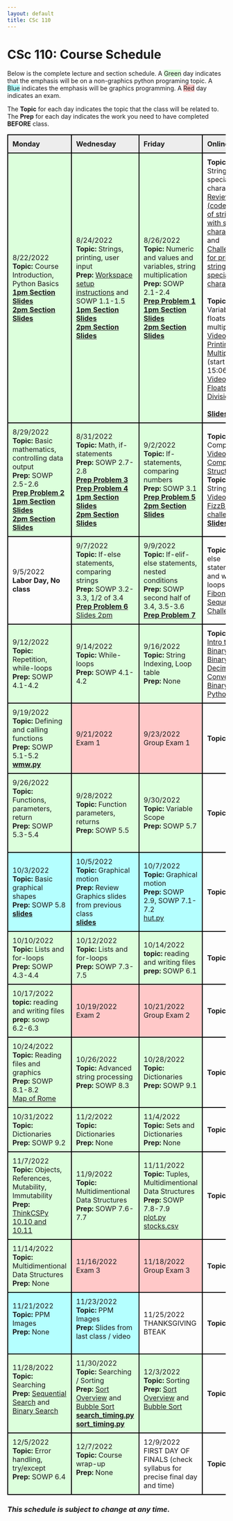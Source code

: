 ```yaml
---
layout: default
title: CSc 110
---
```


<style>
.topic-general {
  background-color: rgb(220, 255, 220);
}
.topic-graphics {
  background-color: rgb(180, 255, 255);
}
.exam {
  background-color: rgb(255, 200, 200);
}
table { 
  border-collapse: collapse; 
}
td {
  border: 2px solid black;
  padding: 10px;
}
</style>

# CSc 110: Course Schedule


Below is the complete lecture and section schedule.
A <span class="topic-general">Green</span> day indicates that the emphasis will be on a non-graphics python programing topic.
A <span class="topic-graphics">Blue</span> indicates the emphasis will be graphics programming.
A <span class="exam">Red</span> day indicates an exam.

The <b>Topic</b> for each day indicates the topic that the class will be related to.
The <b>Prep</b> for each day indicates the work you need to have completed <b>BEFORE</b> class.
 
<table>

<tr>
  <td style="background-color:#ededed;"><b>Monday</b></td>
  <td style="background-color:#ededed;"><b>Wednesday</b></td>
  <td style="background-color:#ededed;"><b>Friday</b></td>
  <td style="background-color:#ededed;"><b>Online</b></td>
</tr>

<tr>
  <td class="topic-general">
    8/22/2022 <br/>
    <b>Topic:</b> Course Introduction, Python Basics <br/>
    <a href="./slides/01-Intro.pdf"><b>1pm Section Slides</b></a> <br/>
    <a href="./slides/01-Intro-AP-2pm.pdf"><b>2pm Section Slides</b></a>
  </td>
  <td class="topic-general">
    8/24/2022 <br/>
    <b>Topic:</b> Strings, printing, user input <br/>
    <b>Prep:</b> <a href="https://docs.google.com/presentation/d/1g-HyrEVuTBycLJvwl0QEepgq1gbjBAGhz8cq49ZA-rA/edit?usp=sharing">Workspace setup instructions</a> and SOWP 1.1-1.5 <br/>
    <a href="./slides/02-Python-basics.pdf"><b>1pm Section Slides</b></a> <br/>
    <a href="./slides/02-Python-basics-AP-2pm.pdf"><b>2pm Section Slides</b></a>
  </td>
  <td class="topic-general">
    8/26/2022 <br/>
    <b>Topic:</b> Numeric and values and variables, string multiplication <br/>
    <b>Prep:</b> SOWP 2.1-2.4 <br/>
    <a href="../preps/01/"><b>Prep Problem 1</b></a> <br/>
    <a href="./slides/03-ints-mul.pdf"><b>1pm Section Slides</b></a> <br/>
    <a href="./slides/03-input-ints-mul-AP-2pm.pdf"><b>2pm Section Slides</b></a>
  </td>
  <td class="">
  <!--
    <b>Topic:</b> Variables, floats, string multiplication <br/>
    <a href="https://youtu.be/1mT9Rdpuz2Q?t=906">Video on Printing and Multiplication</a> (start at 15:06) and <br/>
    <a href="https://youtu.be/UptmTvKq1uM">Video on Floats and Division</a> <br/>
     <br/>
    -->
    <b>Topic:</b> Strings and special characters <br/>
    <a href="https://youtu.be/nTEjPUPT7uI">Review (code along) of strings with special characters</a> and <br/>
    <a href="https://youtu.be/UptmTvKq1uM">Challenge for printing strings with special characters </a> <br/>
    <br/> 
    <b>Topic:</b> Variables, floats, string multiplication <br/>
    <a href="https://youtu.be/1mT9Rdpuz2Q?t=906">Video on Printing and Multiplication</a> (start at 15:06) and <br/>
    <a href="https://youtu.be/UptmTvKq1uM">Video on Floats and Division</a> <br/>
    <br/>
    <a href="./slides/04-multiplication-floats-division.pdf"><b>Slides</b></a> <br/>
  </td>
</tr>

<tr>
  <td class="topic-general">
    8/29/2022 <br/>
    <b>Topic:</b> Basic mathematics, controlling data output <br/>
    <b>Prep:</b> SOWP 2.5-2.6 <br/>
    <a href="../preps/02/"><b>Prep Problem 2</b></a> <br/>
    <a href="./slides/05-math.pdf"><b>1pm Section Slides</b></a> <br/>
    <a href="./slides/04-math-AP.pdf"><b>2pm Section Slides</b></a>
  </td>
  <td class="topic-general">
    8/31/2022 <br/>
    <b>Topic:</b> Math, if-statements<br/>
    <b>Prep:</b> SOWP 2.7-2.8 <br/>
    <a href="../preps/03/"><b>Prep Problem 3</b></a> <br/>
    <a href="../preps/04/"><b>Prep Problem 4</b></a> <br/>
    <a href="./slides/07-if-statements.pdf"><b>1pm Section Slides</b></a> <br/>
    <a href="./slides/05-math-and-if-statements-AP.pdf"><b>2pm Section Slides</b></a> 
  </td>
  <td class="topic-general">
    9/2/2022 <br/>
    <b>Topic:</b> If-statements, comparing numbers <br/>
    <b>Prep:</b> SOWP 3.1 <br/>
    <a href="../preps/05/"><b>Prep Problem 5</b></a> <br/>
    <a href="./slides/06-if-statements-AP.pdf"><b>2pm Section Slides</b></a> 
  </td>
  <td class="">
    <b>Topic:</b> Computers <br/>
    <a href="https://www.youtube.com/watch?v=Y3mU7vtGAOw">Video on Computer Structure</a> <br/>
    <b>Topic:</b> If + Strings <br/>
    <a href="https://youtu.be/LRqbR-Um7yM">Video on FizzBuzz challenge</a> <br/>
    <a href="./slides/06-computer.pdf"><b>Slides</b></a> <br/>
  </td>
</tr>

<tr>
  <td class="">
    9/5/2022 <br/>
    <b>Labor Day, No class</b>
  </td>
  <td class="topic-general">
    9/7/2022 <br/>
    <b>Topic:</b> If-else statements, comparing strings <br/>
    <b>Prep:</b> SOWP 3.2-3.3, 1/2 of 3.4 <br/>
    <a href="../preps/06/"><b>Prep Problem 6</b></a> <br/>
    <a href="slides/07-if-else-elif-AP.pdf">Slides 2pm</a>
  </td>
  <td class="topic-general">
    9/9/2022 <br/>
    <b>Topic:</b> If-elif-else statements, nested conditions <br/>
    <b>Prep:</b> SOWP second half of 3.4, 3.5-3.6 <br/>
    <a href="../preps/07/"><b>Prep Problem 7</b></a> <br/>
  </td>
  <td>
    <b>Topic:</b> If-else statements and while loops
    <a href="https://youtu.be/LqBr7txblDk">Fibonacci Sequence Challenge</a> <br/>
  </td>
</tr>

<tr>
  <td class="topic-general">
    9/12/2022 <br/>
    <b>Topic:</b> Repetition, while-loops <br/>
    <b>Prep:</b> SOWP 4.1-4.2 <br/>
  </td>
  <td class="topic-general">
    9/14/2022 <br/>
    <b>Topic:</b> While-loops <br/>
    <b>Prep:</b> SOWP 4.1-4.2 <br/>
  </td>
  <td class="topic-general">
    9/16/2022 <br/>
    <b>Topic:</b> String Indexing, Loop table <br/>
    <b>Prep:</b> None <br/>
  </td>
  <td>
    <b>Topic:</b> Binary <br/>
    <a href="https://www.youtube.com/watch?v=2KEfk5jS0ZA">Intro to Binary</a> <br/>
    <a href="https://www.youtube.com/watch?v=XDYstX1GOqk">Binary / Decimal Conversion</a> <br/>
    <a href="https://www.youtube.com/watch?v=shQ_rx9WelY">Binary and Python</a> <br/>
  </td>
</tr>

<tr>
  <td class="topic-general">
    9/19/2022 <br/>
    <b>Topic:</b> Defining and calling functions <br/>
    <b>Prep:</b> SOWP 5.1-5.2 <br/>
    <b><a href="./res/wmw.py">wmw.py</a></b> <br/>
  </td>
  <td class="exam">
    9/21/2022 <br/>
    Exam 1 <br/>
  </td>
  <td class="exam">
    9/23/2022 <br/>
    Group Exam 1 <br/>
  </td>
  <td>
    <b>Topic:</b> TBA
  </td>
</tr>

<tr>
  <td class="topic-general">
    9/26/2022 <br/>
    <b>Topic:</b> Functions, parameters, return <br/>
    <b>Prep:</b> SOWP 5.3-5.4 <br/>
     <br/>
  </td>
  <td class="topic-general">
    9/28/2022 <br/>
    <b>Topic:</b> Function parameters, returns <br/>
    <b>Prep:</b> SOWP 5.5 <br/>
    
  </td>
  <td class="topic-general">
    9/30/2022 <br/>
    <b>Topic:</b> Variable Scope <br/>
    <b>Prep:</b> SOWP 5.7 <br/>
    
  </td>
  <td>
    <b>Topic:</b> TBA
  </td>
</tr>

<tr>
  <td class="topic-graphics">
    10/3/2022 <br/>
    <b>Topic:</b> Basic graphical shapes <br/>
    <b>Prep:</b> SOWP 5.8 <br/>
    <b><a href="#">slides</a></b>
  </td>
  <td class="topic-graphics">
    10/5/2022 <br/>
    <b>Topic:</b> Graphical motion <br/>
    <b>Prep:</b> Review Graphics slides from previous class <br/>
    <b><a href="#">slides</a></b>
  </td>
  <td class="topic-graphics">
    10/7/2022 <br/>
    <b>Topic:</b> Graphical motion <br/>
    <b>Prep:</b> SOWP 2.9, SOWP 7.1-7.2 <br/>
    <a href="./res/hut.py">hut.py</a> <br/>
  </td>
  <td>
    <b>Topic:</b> TBA
  </td>
</tr>

<tr>
  <td class="topic-general">
    10/10/2022 <br/>
    <b>Topic:</b> Lists and for-loops <br/>
    <b>Prep:</b> SOWP 4.3-4.4 <br/>
  </td>
  <td class="topic-general">
    10/12/2022 <br/>
    <b>Topic:</b> Lists and for-loops <br/>
    <b>Prep:</b> SOWP 7.3-7.5 <br/>
  </td>
  <td class="topic-general">
    10/14/2022 <br/>
    <b>topic:</b> reading and writing files <br/>
    <b>prep:</b> SOWP 6.1 <br/>
  </td>
  <td>
    <b>Topic:</b> TBA
  </td>
</tr>

<tr>
  <td class="topic-general">
    10/17/2022 <br/>
    <b>topic:</b> reading and writing files <br/>
    <b>prep:</b> sowp 6.2-6.3 <br/>
    
  </td>
  <td class="exam">
    10/19/2022 <br/>
    Exam 2 <br/>
  </td>
  <td class="exam">
    10/21/2022 <br/>
    Group Exam 2 <br/>
  </td>
  <td>
    <b>Topic:</b> TBA
  </td>
</tr>

<tr>
  <td class="topic-general">
    10/24/2022 <br/>
    <b>Topic:</b> Reading files and graphics <br/>
    <b>Prep:</b> SOWP 8.1-8.2 <br/>
    <a href="./res/rome.gif">Map of Rome</a> <br/>
    
  </td>
  <td class="topic-general">
    10/26/2022 <br/>
    <b>Topic:</b> Advanced string processing <br/>
    <b>Prep:</b> SOWP 8.3 <br/>
    
  </td>
  <td class="topic-general">
    10/28/2022 <br/>
    <b>Topic:</b> Dictionaries <br />
    <b>Prep:</b> SOWP 9.1 <br/>
  </td>
  <td>
    <b>Topic:</b> TBA
  </td>
</tr>

<tr>
  <td class="topic-general">
    10/31/2022 <br/>
    <b>Topic:</b> Dictionaries <br/>
    <b>Prep:</b> SOWP 9.2 <br/>
  </td>
  <td class="topic-general">
    11/2/2022 <br/>
    <b>Topic:</b> Dictionaries <br/>
    <b>Prep:</b> None <br/>
  </td>
  <td class="topic-general">
    11/4/2022 <br/>
    <b>Topic:</b> Sets and Dictionaries <br/>
    <b>Prep:</b> None <br/>
  </td>
  <td>
    <b>Topic:</b> TBA
  </td>
</tr>

<tr>
  <td class="topic-general">
    11/7/2022 <br/>
    <b>Topic:</b> Objects, References, Mutability, Immutability <br/>
    <b>Prep:</b> <a href="https://runestone.academy/runestone/books/published/thinkcspy/Lists/ObjectsandReferences.html">ThinkCSPy 10.10 and 10.11</a> <br/>
  </td>
  <td class="topic-general">
    11/9/2022 <br/>
    <b>Topic:</b> Multidimentional Data Structures <br/>
    <b>Prep:</b> SOWP 7.6-7.7 <br/>
  </td>
  <td class="topic-general">
    11/11/2022 <br/>
    <b>Topic:</b> Tuples, Multidimentional Data Structures <br/>
    <b>Prep:</b> SOWP 7.8-7.9 <br/>
    <a href="./res/plot.py">plot.py</a> <br/>
    <a href="./res/stocks.csv">stocks.csv</a> <br/>
  </td>
  <td>
    <b>Topic:</b> TBA
  </td>
</tr>

<tr>
  <td class="topic-general">
    11/14/2022 <br/>
    <b>Topic:</b> Multidimentional Data Structures <br/>
    <b>Prep:</b> None <br/>
  
  </td>
  <td class="exam">
    11/16/2022 <br/>
    Exam 3 <br/>
  </td>
  <td class="exam">
    11/18/2022 <br/>
    Group Exam 3 <br/>
  </td>
  <td>
    <b>Topic:</b> TBA
  </td>
</tr>

<tr>
  <td class="topic-graphics">
    11/21/2022 <br/>
    <b>Topic:</b> PPM Images <br/>
    <b>Prep:</b> None <br/>
   <br />
  </td>
  <td class="topic-graphics">
    11/23/2022 <br/>
    <b>Topic:</b> PPM Images <br/>
    <b>Prep:</b> Slides from last class / video <br/>
   <br />
  </td>
  <td class="">
    11/25/2022 <br/>
    THANKSGIVING BTEAK
  </td>
  <td>
    <b>Topic:</b> TBA
  </td>
</tr>

<tr>
  <td class="topic-general">
    11/28/2022 <br/>
    <b>Topic:</b> Searching <br/>
    <b>Prep:</b> <a href="https://runestone.academy/runestone/books/published/pythonds/SortSearch/TheSequentialSearch.html">Sequential Search</a> and
                 <a href="https://runestone.academy/runestone/books/published/pythonds/SortSearch/TheBinarySearch.html">Binary Search</a> <br/>
   <br />
  </td>
  <td class="topic-general">
    11/30/2022 <br/>
    <b>Topic:</b> Searching / Sorting <br/>
    <b>Prep:</b> <a href="https://runestone.academy/runestone/books/published/pythonds/SortSearch/sorting.html">Sort Overview</a> and 
                 <a href="https://runestone.academy/runestone/books/published/pythonds/SortSearch/TheBubbleSort.html">Bubble Sort</a> <br/>
    <b><a href="../materials/res/search_timing.py">search_timing.py</a></b> <br/>
    <b><a href="../materials/res/sort_timing.py">sort_timing.py</a></b> <br/>

  </td>
  <td class="topic-general">
    12/3/2022 <br/>
    <b>Topic:</b> Sorting <br/>
    <b>Prep:</b> <a href="https://runestone.academy/runestone/books/published/pythonds/SortSearch/sorting.html">Sort Overview</a> and 
                 <a href="https://runestone.academy/runestone/books/published/pythonds/SortSearch/TheBubbleSort.html">Bubble Sort</a> <br/>
     <br />
  </td>
  <td>
    <b>Topic:</b> TBA
  </td>
</tr>

<tr>
  <td class="topic-general">
    12/5/2022 <br/>
    <b>Topic:</b> Error handling, try/except <br/>
    <b>Prep:</b> SOWP 6.4 <br/>
     <br />
  </td>
  <td class="topic-general">
    12/7/2022 <br/>
    <b>Topic:</b> Course wrap-up <br/>
    <b>Prep:</b> None <br/>
     <br />
  </td>
  <td>
    12/9/2022 <br/>
    FIRST DAY OF FINALS (check syllabus for precise final day and time)
  </td>
  <td>
    <b>Topic:</b> TBA
  </td>
</tr>

</table>

### _This schedule is subject to change at any time._

